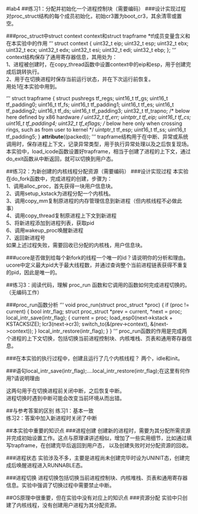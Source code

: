 #lab4
##练习1：分配并初始化一个进程控制块（需要编码）
###设计实现过程
对proc_struct结构的每个成员初始化，初始cr3置为boot_cr3，其余清零或置空。

###proc_struct中struct context context和struct trapframe *tf成员变量含义和在本实验中的作用
‘’‘
struct context {
    uint32_t eip;
    uint32_t esp;
    uint32_t ebx;
    uint32_t ecx;
    uint32_t edx;
    uint32_t esi;
    uint32_t edi;
    uint32_t ebp;
};
’‘’
context结构保存了通用寄存器信息，其用处为：  
1、进程被创建时，在copy_thread函数中设置context中的eip和esp，用于创建完成后跳转执行。  
2、用于在切换进程时保存当前运行状态，并在下次运行前恢复。  
用处1在本实验中用到。

‘’‘
struct trapframe {
    struct pushregs tf_regs;
    uint16_t tf_gs;
    uint16_t tf_padding0;
    uint16_t tf_fs;
    uint16_t tf_padding1;
    uint16_t tf_es;
    uint16_t tf_padding2;
    uint16_t tf_ds;
    uint16_t tf_padding3;
    uint32_t tf_trapno;
    /* below here defined by x86 hardware */
    uint32_t tf_err;
    uintptr_t tf_eip;
    uint16_t tf_cs;
    uint16_t tf_padding4;
    uint32_t tf_eflags;
    /* below here only when crossing rings, such as from user to kernel */
    uintptr_t tf_esp;
    uint16_t tf_ss;
    uint16_t tf_padding5;
} __attribute__((packed));
’‘’
trapframe结构用于在中断、异常或系统调用时，保存进程上下文，记录异常类型，用于执行异常处理以及之后恢复现场。  
本实验中，load_icode函数设置好trapframe，相当于创建了进程的上下文，通过do_exit函数从中断返回，就可以切换到用户态。

##练习2：为新创建的内核线程分配资源（需要编码）
###设计实现过程
本实验在do_fork函数中，完成进程的创建，步骤为：  
1、调用alloc_proc，首先获得一块用户信息块。  
2、调用setup_kstack为进程分配一个内核栈。  
3、调用copy_mm复制原进程的内存管理信息到新进程（但内核线程不必做此事）  
4、调用copy_thread复制原进程上下文到新进程  
5、将新进程添加到进程列表，获取pid  
6、调用wakeup_proc唤醒新进程  
7、返回新进程号  
如果上述过程失败，需要回收已分配的内核栈，用户信息块。
    
###ucore是否做到给每个新fork的线程一个唯一的id？请说明你的分析和理由。
ucore中定义最大pid大于最大线程数，并通过查询整个当前进程链表获得不重复的pid，因此是唯一的。

##练习3：阅读代码，理解 proc_run 函数和它调用的函数如何完成进程切换的。（无编码工作）

###proc_run函数分析
‘’‘
void
proc_run(struct proc_struct *proc) {
    if (proc != current) {
        bool intr_flag;
        struct proc_struct *prev = current, *next = proc;
        local_intr_save(intr_flag);
        {
            current = proc;
            load_esp0(next->kstack + KSTACKSIZE);
            lcr3(next->cr3);
            switch_to(&(prev->context), &(next->context));
        }
        local_intr_restore(intr_flag);
    }
}
’‘’
proc_run函数的作用是完成两个进程的上下文切换，包括切换当前进程控制块、内核堆栈、页表和通用寄存器信息。

###在本实验的执行过程中，创建且运行了几个内核线程？
两个，idle和init。

###语句local_intr_save(intr_flag);....local_intr_restore(intr_flag);在这里有何作用?请说明理由

这两句用于在切换进程前关闭中断，之后恢复中断。  
进程切换时遇到中断可能会改变当前环境从而出错。

##与参考答案的区别
练习1：基本一致  
练习2：答案中加入新进程时关闭了中断

##本实验中重要的知识点
###进程创建
创建新的进程时，需要为其分配所需资源并完成初始设置工作。这点与原理课讲述相似，增加了一些实用细节，比如通过填写trapframe，在创建完毕后返回到用户态， 以及创建失败时对分配资源的回收。

###进程状态
实验涉及不多，主要是进程尚未创建完毕时设为UNINIT态，创建完成后唤醒进程进入RUNNABLE态。

###进程切换
进程切换包括切换当前进程控制块、内核堆栈、页表和通用寄存器信息。实验中强调了切换过程中需要禁止中断。

##OS原理中很重要，但在实验中没有对应上的知识点
###资源分配
实验中只创建了内核线程，没有创建用户进程为其分配资源。
